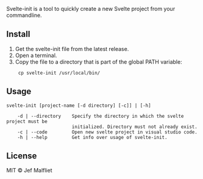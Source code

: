 Svelte-init is a tool to quickly create a new Svelte project from your commandline.

## Install

1. Get the svelte-init file from the latest release.
2. Open a terminal.
3. Copy the file to a directory that is part of the global PATH variable:
   ```{shell}
    cp svelte-init /usr/local/bin/
   ```

## Usage
```
svelte-init [project-name [-d directory] [-c]] | [-h]

    -d | --directory    Specify the directory in which the svelte project must be
                        initialized. Directory must not already exist.
    -c | --code         Open new svelte project in visual studio code.
    -h | --help         Get info over usage of svelte-init.
```

## License
MIT © Jef Malfliet